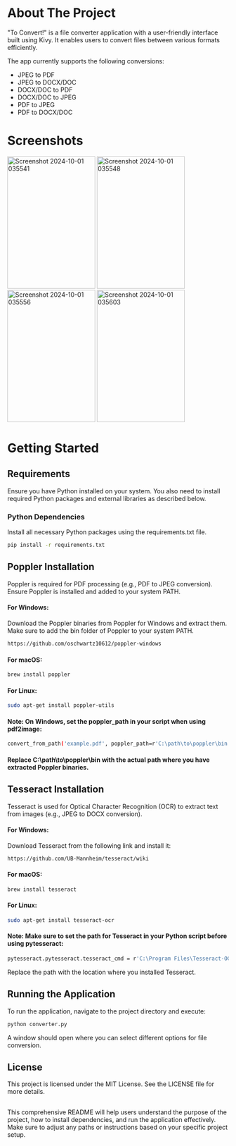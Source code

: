 </p>
</div> 

# About The Project

  "To Convert!" is a file converter application with a user-friendly interface built using Kivy. It enables users to convert files between various formats efficiently.

The app currently supports the following conversions:

- JPEG to PDF
- JPEG to DOCX/DOC
- DOCX/DOC to PDF 
- DOCX/DOC to JPEG 
- PDF to JPEG  
- PDF to DOCX/DOC
  
# Screenshots

<img src="https://github.com/user-attachments/assets/d021b515-1002-4a3f-91e4-516cf445bed9" alt="Screenshot 2024-10-01 035541" width="200" height="300" style="border:2 solid lightblue;"/>
<img src="https://github.com/user-attachments/assets/7cf81030-7997-4405-a8e2-dc1020446a30" alt="Screenshot 2024-10-01 035548" width="200" height="300" style="border:2 solid lightblue;"/>
<img src="https://github.com/user-attachments/assets/549c8caa-7978-4bdb-9238-6cb91331162c" alt="Screenshot 2024-10-01 035556" width="200" height="300" style="border:2 solid lightblue;"/> 
<img src="https://github.com/user-attachments/assets/fdf1d693-c67b-4b75-89ab-c485d74f0445"  alt="Screenshot 2024-10-01 035603" width="200" height="300" style="border:2 solid lightblue;"/>      

# Getting Started


## Requirements

  Ensure you have Python installed on your system. You also need to install required Python packages and external libraries as described below.

### Python Dependencies

  Install all necessary Python packages using the requirements.txt file.

```sh
pip install -r requirements.txt
```

## Poppler Installation

Poppler is required for PDF processing (e.g., PDF to JPEG conversion). Ensure Poppler is installed and added to your system PATH.

#### For Windows:

Download the Poppler binaries from Poppler for Windows and extract them. Make sure to add the
bin folder of Poppler to your system PATH.

```sh
https://github.com/oschwartz10612/poppler-windows
```

#### For macOS:

```sh
brew install poppler
```

#### For Linux:

```sh
sudo apt-get install poppler-utils
```

#### Note: On Windows, set the poppler_path in your script when using pdf2image:

```sh
convert_from_path('example.pdf', poppler_path=r'C:\path\to\poppler\bin')
```

#### Replace C:\path\to\poppler\bin with the actual path where you have extracted Poppler binaries.

## Tesseract Installation

Tesseract is used for Optical Character Recognition (OCR) to extract text from images (e.g., JPEG to DOCX conversion).

#### For Windows:

Download Tesseract from the following link and install it:

```sh
https://github.com/UB-Mannheim/tesseract/wiki
```

#### For macOS:

```sh
brew install tesseract
```

#### For Linux: 

```sh
sudo apt-get install tesseract-ocr
```

#### Note: Make sure to set the path for Tesseract in your Python script before using pytesseract:
  
```sh
pytesseract.pytesseract.tesseract_cmd = r'C:\Program Files\Tesseract-OCR\tesseract.exe'
```

Replace the path with the location where you installed Tesseract.

## Running the Application

To run the application, navigate to the project directory and execute:

```sh
python converter.py
```

A window should open where you can select different options for file conversion.

## License

This project is licensed under the MIT License. See the LICENSE file for more details.

##
  
  This comprehensive README will help users understand the purpose of the project, how to install dependencies, and run the application effectively. Make sure to adjust any paths or instructions based on your specific project setup.
